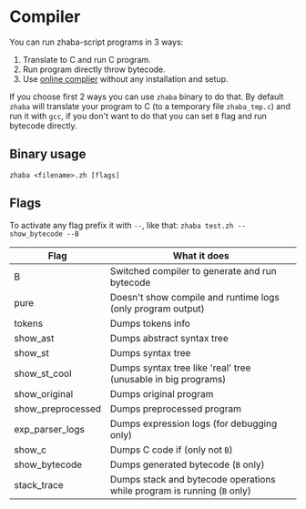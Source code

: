 # Compiler

You can run zhaba-script programs in 3 ways:

1. Translate to C and run C program.
2. Run program directly throw bytecode.
3. Use [online complier](https://wgmlgz.github.io/zhaba/) without any installation and setup.

If you choose first 2 ways you can use `zhaba` binary to do that.
By default `zhaba` will translate your program to C (to a temporary file `zhaba_tmp.c`) and run it with `gcc`, if you don't want to do that you can set `B` flag and run bytecode directly.

## Binary usage

```console
zhaba <filename>.zh [flags]
```

## Flags

To activate any flag prefix it with `--`, like that: `zhaba test.zh --show_bytecode --B`

| Flag              | What it does                                                            |
| ----------------- | ----------------------------------------------------------------------- |
| B                 | Switched compiler to generate and run bytecode                          |
| pure              | Doesn't show compile and runtime logs (only program output)             |
| tokens            | Dumps tokens info                                                       |
| show_ast          | Dumps abstract syntax tree                                              |
| show_st           | Dumps syntax tree                                                       |
| show_st_cool      | Dumps syntax tree like 'real' tree (unusable in big programs)           |
| show_original     | Dumps original program                                                  |
| show_preprocessed | Dumps preprocessed program                                              |
| exp_parser_logs   | Dumps expression logs (for debugging only)                              |
| show_c            | Dumps C code if (only not `B`)                                          |
| show_bytecode     | Dumps generated bytecode (`B` only)                                     |
| stack_trace       | Dumps stack and bytecode operations while program is running (`B` only) |

